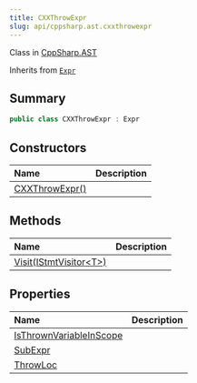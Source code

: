 ```yaml
---
title: CXXThrowExpr
slug: api/cppsharp.ast.cxxthrowexpr
---
```

Class in [CppSharp.AST](/api/cppsharp/ast)

Inherits from [`Expr`](/api/cppsharp/ast/expr)

## Summary



```csharp
public class CXXThrowExpr : Expr
```

## Constructors

|Name|Description|
|:---|:---|
|[CXXThrowExpr\(\)](/api/cppsharp/ast/cxxthrowexpr//ctor)||

## Methods

|Name|Description|
|:---|:---|
|[Visit\(IStmtVisitor\<T\>\)](/api/cppsharp/ast/cxxthrowexpr/visit)||

## Properties

|Name|Description|
|:---|:---|
|[IsThrownVariableInScope](/api/cppsharp/ast/cxxthrowexpr/isthrownvariableinscope)||
|[SubExpr](/api/cppsharp/ast/cxxthrowexpr/subexpr)||
|[ThrowLoc](/api/cppsharp/ast/cxxthrowexpr/throwloc)||

